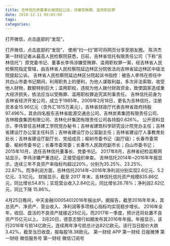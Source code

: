 ```yaml
---
title: 吉林信托原董事长被提起公诉，涉嫌受贿罪、滥用职权罪
date: 2018-12-11 09:03:09
tags: 
categories: 
---
```

打开微信，点击底部的“发现”，
<!-- more -->
打开微信，点击底部的“发现”，
使用“扫一扫”即可将网页分享至朋友圈。
陈洪杰
第一财经记者从最高人民检察院获悉，日前，吉林省信托有限责任公司（下称“吉林信托”）原党委书记、董事长李伟涉嫌受贿罪、滥用职权罪一案，经吉林省人民检察院指定管辖，由吉林省人民检察院延边林区分院依法向吉林省延边林区中级法院提起公诉。
吉林省人民检察院延边林区分院起诉书指控：被告人李伟在担任中共白山市委书记期间，利用职务上的便利，为他人谋取利益，多次非法索取、收受他人财物，数额特别巨大；滥用职权，违规为他人拨付财政资金，致使国家造成重大经济损失，依法应当以受贿罪、滥用职权罪追究其刑事责任。
吉林信托前身为吉林省经济开发公司，成立于1985年。2009年2月18日，更名为吉林信托，注册资本金15.96亿元（含外汇1815万美元），吉林省财政厅代表吉林省政府持股97.496%，其余四名股东吉林省能源交通总公司、吉林炭素集团有限责任公司、吉林粮食集团有限公司、吉林化纤集团有限责任公司各持股0.626%。
公开资料显示，李伟曾任吉林建工学院党办秘书；吉林省建筑科学研究设计院党办主任；吉林省建设厅办公室主任科员；吉林省建设厅办公室副主任；吉林省建设厅人事教育处处长；吉林省建设厅副厅长、党组成员；榆树市委书记（副厅级）；长春市委常委、榆树市委书记；长春市委常委；长春市人民政府副市长；白山市委书记；2015年10月，选任吉林信托董事长、党委书记。
2017年8月，吉林省纪检监察网站显示，李伟涉嫌严重违纪，正接受组织审查。
吉林信托2014年~2016年年报显示，连续三年不良资产率指标均超过20%，分别为35.25%、23.25%、22.87%。而净利润方面，吉林信托2014年~2016年净利润分别实现2.6亿元、5.2亿元、3.1亿元。
财报显示，截至 2017 年末，吉林信托信托资产规模835.86亿元，同比增长54.8%；实现营业收入2.84亿元，同比增长26.78%；净利润2.62亿元，同比下降 15.86%。
 
 
4月25日晚间，中天金融(000540)2016年报出炉。据报告，截至2016年年末，其总资产、净资产、营业收入、净利润等多项核心指标均实现稳步增长。
2016年全年，收回、盘活的不良资产就接近25亿元。而2017年一季度，预计还将处置不良资产15亿元以上。
3月20日，德意志银行如期发布其2016年年报。年报显示，该行2016年亏损14亿欧元，连续两年净亏损总计达82亿欧元。该行当日股价大跌3.42%，截至当日收盘，报每股18.38欧元。
第一财经
APP
第一财经
日报微博
第一财经
微信服务号
第一财经
微信订阅号
